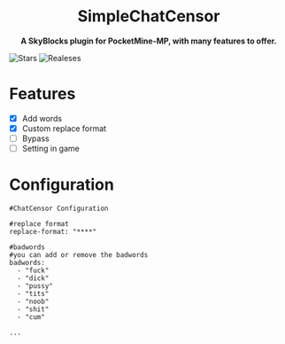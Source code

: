 <h1 align="center">
    SimpleChatCensor
</h1>
<p align="center">
    <b>A SkyBlocks plugin for PocketMine-MP, with many features to offer.</b>
</p>
<img alt="Stars" src="https://img.shields.io/github/stars/AzelCH/SimpleChatCensor?style=for-the-badge">
<img alt="Realeses" src="https://img.shields.io/github/v/release/AzelCH/SimpleChatCensor?label=release&sort=semver">

# Features
- [x] Add words
- [x] Custom replace format
- [ ] Bypass
- [ ] Setting in game

# Configuration
```---
#ChatCensor Configuration

#replace format
replace-format: "****"

#badwords
#you can add or remove the badwords
badwords:
  - "fuck"
  - "dick"
  - "pussy"
  - "tits"
  - "noob"
  - "shit"
  - "cum"
  
...
```
